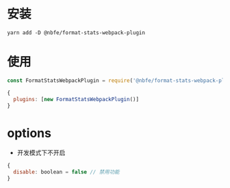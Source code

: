 # 安装

```
yarn add -D @nbfe/format-stats-webpack-plugin
```

# 使用

```javascript
const FormatStatsWebpackPlugin = require('@nbfe/format-stats-webpack-plugin')

{
  plugins: [new FormatStatsWebpackPlugin()]
}
```

# options

- 开发模式下不开启

```javascript
{
  disable: boolean = false // 禁用功能
}
```
